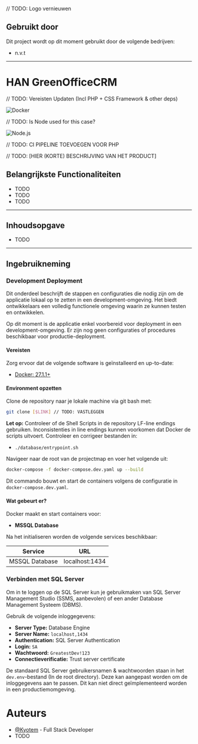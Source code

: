 // TODO: Logo vernieuwen

[//]: # (![Logo]&#40;https://i.imgur.com/Qqnbxtm.png&#41;)


## Gebruikt door
Dit project wordt op dit moment gebruikt door de volgende bedrijven:
- n.v.t

---

# HAN GreenOfficeCRM
// TODO: Vereisten Updaten (Incl PHP + CSS Framework & other deps)

![Docker](https://img.shields.io/badge/Docker-27.1.1-pink)

// TODO: Is Node used for this case?

![Node.js](https://img.shields.io/badge/Node.js-v18-orange)


// TODO: CI PIPELINE TOEVOEGEN VOOR PHP


// TODO: [HIER (KORTE) BESCHRIJVING VAN HET PRODUCT]

## Belangrijkste Functionaliteiten
- TODO
- TODO
- TODO

---

## Inhoudsopgave
- TODO

---
## Ingebruikneming

### Development Deployment

Dit onderdeel beschrijft de stappen en configuraties die nodig zijn om de applicatie lokaal op te zetten in een development-omgeving.
Het biedt ontwikkelaars een volledig functionele omgeving waarin ze kunnen testen en ontwikkelen.

Op dit moment is de applicatie enkel voorbereid voor deployment in een development-omgeving.
Er zijn nog geen configuraties of procedures beschikbaar voor productie-deployment.

#### Vereisten

Zorg ervoor dat de volgende software is geïnstalleerd en up-to-date:

- [Docker: 27.1.1+](https://www.docker.com/get-started/)


#### Environment opzetten

Clone de repository naar je lokale machine via git bash met:
```bash
git clone [$LINK] // TODO: VASTLEGGEN
```

**Let op:** Controleer of de Shell Scripts in de repository LF-line endings gebruiken. Inconsistenties in line endings kunnen voorkomen dat Docker de scripts uitvoert. Controleer en corrigeer bestanden in:

- `./database/entrypoint.sh`

Navigeer naar de root van de projectmap en voer het volgende uit:

```bash
docker-compose -f docker-compose.dev.yaml up --build
```

Dit commando bouwt en start de containers volgens de configuratie in `docker-compose.dev.yaml`.

#### Wat gebeurt er?

Docker maakt en start containers voor:

- **MSSQL Database**

Na het initialiseren worden de volgende services beschikbaar:

| **Service**     | **URL**                                          |
|-----------------|--------------------------------------------------|
| MSSQL Database  | localhost:1434                                   |


### Verbinden met SQL Server

Om in te loggen op de SQL Server kun je gebruikmaken van SQL Server Management Studio (SSMS, aanbevolen) of een ander Database Management Systeem (DBMS).

Gebruik de volgende inloggegevens:

- **Server Type:** Database Engine
- **Server Name:** `localhost,1434`
- **Authentication:** SQL Server Authentication
- **Login:** `SA`
- **Wachtwoord:** `GreatestDev!123`
- **Connectieverificatie:** Trust server certificate

De standaard SQL Server gebruikersnamen & wachtwoorden staan in het `dev.env`-bestand (In de root directory). Deze kan aangepast worden om de inloggegevens aan te passen. Dit kan niet direct geïmplementeerd worden in een productiemomgeving.

# Auteurs

- [@Kyotem](https://github.com/Kyotem) - Full Stack Developer
- TODO

